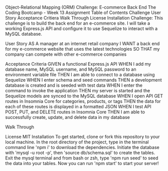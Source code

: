 Object-Relational Mapping (ORM) Challenge: E-commerce Back End
The Coding Bootcamp - Week 13 Assignment
Table of Contents
Challenge
User Story
Acceptance Critiera
Walk Through
License
Installation
Challenge:
This challenge is to build the back end for an e-commerce site. I will take a working Express.js API and configure it to use Sequelize to interact with a MySQL database.

User Story
AS A manager at an internet retail company
I WANT a back end for my e-commerce website that uses the latest technologies
SO THAT my company can compete with other e-commerce companies

Acceptance Criteria
GIVEN a functional Express.js API
WHEN I add my database name, MySQL username, and MySQL password to an environment variable file
THEN I am able to connect to a database using Sequelize
WHEN I enter schema and seed commands
THEN a development database is created and is seeded with test data
WHEN I enter the command to invoke the application
THEN my server is started and the Sequelize models are synced to the MySQL database
WHEN I open API GET routes in Insomnia Core for categories, products, or tags
THEN the data for each of these routes is displayed in a formatted JSON
WHEN I test API POST, PUT, and DELETE routes in Insomnia Core
THEN I am able to successfully create, update, and delete data in my database

Walk Through


License
MIT
Installation
To get started, clone or fork this repository to your local machine. In the root directory of the project, type in the terminal command line 'npm i' to download the dependencies. Initiate the database with 'mysql -u root -p', then 'source db/schema.sql' to create the tables. Exit the mysql terminal and from bash or zsh, type 'npm run seed' to seed the data into your tables. Now you can run 'npm start' to start your server!
